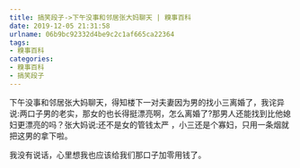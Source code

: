 ```yaml
---
title: 搞笑段子->下午没事和邻居张大妈聊天 | 糗事百科
date: 2019-12-05 21:31:58
urlname: 06b9bc92332d4be9c2c1af665ca22364
tags: 
- 糗事百科
categories:
- 糗事百科
- 搞笑段子
---
```

下午没事和邻居张大妈聊天，得知楼下一对夫妻因为男的找小三离婚了，我诧异说:两口子男的老实，那女的也长得挺漂亮啊，怎么离婚了?那男人还能找到比他媳妇更漂亮的吗？张大妈说:还不是女的管钱太严 ，小三还是个寡妇，只用一条烟就把这男的拿下啦。

我没有说话，心里想我也应该给我们那口子加零用钱了。


